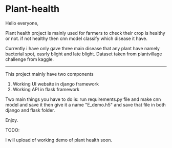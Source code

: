 # Plant-health

Hello everyone,

Plant health project is mainly used for farmers to check their crop is healthy or not. if not healthy then cnn model classify which disease it have.

Currently i have only gave three main disease that any plant have namely bacterial spot, easrly blight and late blight.
Dataset taken from plantvillage challenge from kaggle.

-----

This project mainly have two components
1) Working UI website in django framework
2) Working API in flask framework

Two main things you have to do is: run requirements.py file and make cnn model and save it then give it a name "E_demo.h5" and save that file in both django and flask folder.

Enjoy.

TODO:

I will upload of working demo of plant health soon.
